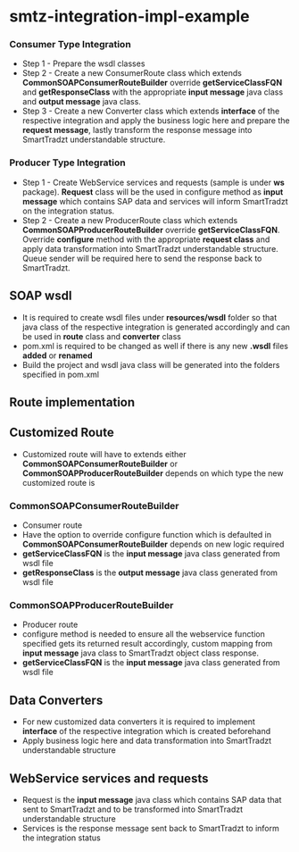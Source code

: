 # smtz-integration-impl-example

### Consumer Type Integration
- Step 1 - Prepare the wsdl classes
- Step 2 - Create a new ConsumerRoute class which extends **CommonSOAPConsumerRouteBuilder** override **getServiceClassFQN** and **getResponseClass** with the appropriate **input message** java class and **output message** java class.
- Step 3 - Create a new Converter class which extends **interface** of the respective integration and apply the business logic here and prepare the **request message**, lastly transform the response message into SmartTradzt understandable structure.

### Producer Type Integration
- Step 1 - Create WebService services and requests (sample is under **ws** package). **Request** class will be the used in configure method as **input message** which contains SAP data and services will inform SmartTradzt on the integration status.
- Step 2 - Create a new ProducerRoute class which extends **CommonSOAPProducerRouteBuilder** override **getServiceClassFQN**. Override **configure** method with the appropriate **request class** and apply data transformation into SmartTradzt understandable structure. Queue sender will be required here to send the response back to SmartTradzt.

## SOAP wsdl
- It is required to create wsdl files under **resources/wsdl** folder so that java class of the respective integration is generated accordingly and can be used in **route** class and **converter** class
- pom.xml is required to be changed as well if there is any new **.wsdl** files **added** or **renamed**
- Build the project and wsdl java class will be generated into the folders specified in pom.xml

## Route implementation
## Customized Route
- Customized route will have to extends either **CommonSOAPConsumerRouteBuilder** or **CommonSOAPProducerRouteBuilder** depends on which type the new customized route is

### CommonSOAPConsumerRouteBuilder
- Consumer route
- Have the option to override configure function which is defaulted in **CommonSOAPConsumerRouteBuilder** depends on new logic required
- **getServiceClassFQN** is the **input message** java class generated from wsdl file
- **getResponseClass** is the **output message** java class generated from wsdl file

### CommonSOAPProducerRouteBuilder
- Producer route
- configure method is needed to ensure all the webservice function specified gets its returned result accordingly, custom mapping from **input message** java class to SmartTradzt object class response.
- **getServiceClassFQN** is the **input message** java class generated from wsdl file

## Data Converters
- For new customized data converters it is required to implement **interface** of the respective integration which is created beforehand
- Apply business logic here and data transformation into SmartTradzt understandable structure

## WebService services and requests
- Request is the **input message** java class which contains SAP data that sent to SmartTradzt and to be transformed into SmartTradzt understandable structure
- Services is the response message sent back to SmartTradzt to inform the integration status
